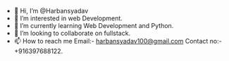 - 👋 Hi, I’m @Harbansyadav
- 👀 I’m interested in web Development.
- 🌱 I’m currently learning Web Development and Python.
- 💞️ I’m looking to collaborate on fullstack.
- 📫 How to reach me Email:- harbansyadav100@gmail.com Contact no:- +916397688122.

<!---
Harbansyadav/Harbansyadav is a ✨ special ✨ repository because its `README.md` (this file) appears on your GitHub profile.
You can click the Preview link to take a look at your changes.
--->
